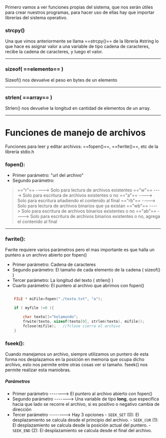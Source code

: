 Primero vamos a ver funciones propias del sistema, que nos serán útiles para crear nuestros programas, para hacer uso de ellas hay que
importar librerías del sistema operativo.


### strcpy()
Una que vimos anteriormente se llama ==strcpy()== de la librería #string  lo que hace es asignar valor a una variable de tipo cadena de caracteres,
recibe la cadena de caracteres, y luego el valor.

----



### sizeof( ==elemento== )
Sizeof() nos devuelve el peso en bytes de un elemento

------


### strlen( ==array== )
Strlen() nos devuelve la longitud en cantidad de elementos de un array.

------



# Funciones de manejo de archivos


Funciones para leer y editar archivos: ==fopen()==, ==fwrite()==, etc de la librería stdio.h

### fopen():

- Primer parámetro:          "url del archivo"
- Segundo parámetro:     
> =="r"==   ----> Solo para lectura de archivos existentes
> =="w"==   ----> Solo para escritura de archivos existentes o no
> =="a"==   ----> Solo para escritura añadiendo el contenido al final 
> =="rb"==   ----> Solo para lectura de archivos binarios que ya existan
> =="wb"==   ----> Solo para escritura de archivos binarios existentes o no
> =="ab"==   ----> Solo para escritura de archivos binarios existentes o no, agrega el contenido al final

----

### fwrite():

Fwrite requiere varios parámetros pero el mas importante es que halla un puntero a un archivo abierto por fopen()

- Primer parámetro:         Cadena de caracteres
- Segundo parámetro:     El tamaño  de cada elemento de la cadena  ( sizeof() )
- Tercer parámetro:         La longitud del texto ( strlen() )
- Cuarto parámetro:         El puntero al archivo que abrimos con fopen()

``` c

	FILE * miFile=fopen("./texto.txt", "a");

	if ( myfile !=0 ){

		char texto[]="holamundo";
		frwite(texto, sizeof(texto[0], strlen(texto), mifile));
		fclose(mifile);   //fclose cierra el archivo
	} 

```

### fseek():

Cuando manejamos un archivo, siempre utilizamos un puntero de esta forma nos desplazamos en la posición en memoria que ocupa dicho archivo,
esto nos permite entre otras cosas ver si tamaño.
fseek() nos permite realizar esta maniobras.

##### Parámetros
- Primer parámetro      ------->   El puntero al archivo abierto con fopen()
- Segundo parámetro  ------->   Una variable de tipo **long**, que especifica hacia que lado se recorre el archivo, si es positivo o negativo cambia de dirección
- Tercer parámetro     -------->   Hay 3 opciones 
								-   `SEEK_SET` (0): El desplazamiento se calcula desde el principio del archivo.
								-   `SEEK_CUR` (1): El desplazamiento se calcula desde la posición actual del puntero.
								-   `SEEK_END` (2): El desplazamiento se calcula desde el final del archivo.